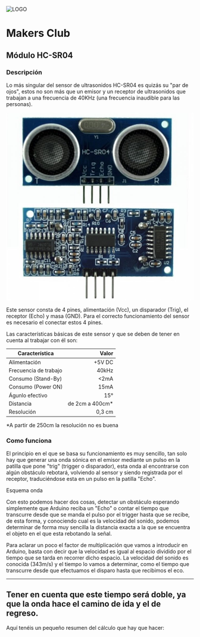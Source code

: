 ![LOGO](https://github.com/makersclubpp/MC_module_hc-sr04/blob/master/img/LOGO_makers_64x64.jpg)
# Makers Club
## Módulo HC-SR04


### Descripción
Lo más singular del sensor de ultrasonidos HC-SR04 es quizás su "par de ojos", estos no son más que un emisor y un receptor de ultrasonidos que trabajan a una frecuencia de 40KHz (una frecuencia inaudible para las personas).

![Ultrasonidos HC-SR04](https://github.com/makersclubpp/MC_module_hc-sr04/blob/master/img/HCSR04.jpg)

Este sensor consta de 4 pines, alimentación (Vcc), un disparador (Trig), el receptor (Echo) y masa (GND). Para el correcto funcionamiento del sensor es necesario el conectar estos 4 pines.

Las características básicas de este sensor y que se deben de tener en cuenta al trabajar con él son:

| Característica        | Valor           |
| --------------------- | --------------: |
| Alimentación          | +5V DC          |
| Frecuencia de trabajo | 40kHz           |
| Consumo (Stand-By)    | <2mA            |
| Consumo (Power ON)    | 15mA            |
| Águnlo efectivo       | 15°             |
| Distancia             | de 2cm a 400cm* |
| Resolución            | 0,3 cm          |

*A partir de 250cm la resolución no es buena


### Como funciona

El principio en el que se basa su funcionamiento es muy sencillo, tan solo hay que generar una onda sónica en el emisor mediante un pulso en la patilla que pone "trig" (trigger o disparador), esta onda al encontrarse con algún obstáculo rebotará, volviendo al sensor y siendo registrada por el receptor, traduciéndose esta en un pulso en la patilla "Echo".

Esquema onda

Con esto podemos hacer dos cosas, detectar un obstáculo esperando simplemente que Arduino reciba un "Echo" o contar el tiempo que transcurre desde que se manda el pulso por el trigger hasta que se recibe, de esta forma, y conociendo cual es la velocidad del sonido, podemos determinar de forma muy sencilla la distancia exacta a la que se encuentra el objeto en el que esta rebotando la señal.

Para aclarar un poco el factor de multiplicación que vamos a introducir en Arduino, basta con decir que la velocidad es igual al espacio dividido por el tiempo que se tarda en recorrer dicho espacio. La velocidad del sonido es conocida (343m/s) y el tiempo lo vamos a determinar, como el tiempo que transcurre desde que efectuamos el disparo hasta que recibimos el eco.

---
Tener en cuenta que este tiempo será doble, ya que la onda hace el camino de ida y el de regreso.
---

Aquí tenéis un pequeño resumen del cálculo que hay que hacer:
